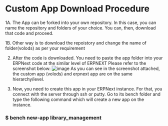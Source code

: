 # Custom App Download Procedure

1A. The App can be forked into your own repository. In this case, you can name the repository and folders of your choice. You can, then, download that code and proceed.

1B. Other way is to download the repoistory and change the name of folder(volods) as per your requirement

2. After the code is downloaded. You need to paste the app folder into your ERPNext code at the similar level of ERPNEXT
   Please refer to the screenshot below:
   ![image](https://user-images.githubusercontent.com/120718232/209635139-2984ca67-0d4d-422f-ae38-5f1e2e3c7be6.png)
   As you can see in the screenshot attached, the custom app (volods) and erpnext app are on the same hierarchy/level.

3. Now, you need to create this app in your ERPNext instance. For that, you connect with the server through ssh or putty. Go to its bench folder and type the
following command which will create a new app on the instance.

  <h3>$ bench new-app library_management</h3>



